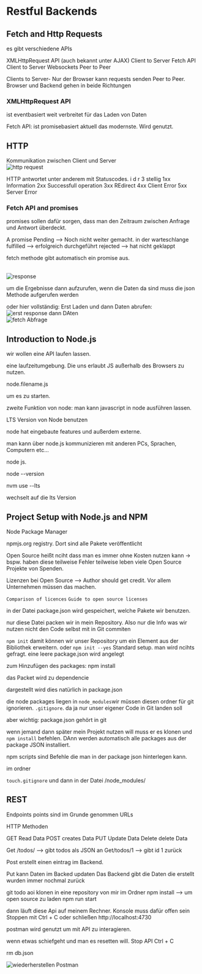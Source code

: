 # Restful Backends
## Fetch and Http Requests

es gibt verschiedene APIs

XMLHttpRequest API (auch bekannt unter AJAX)        Client to Server
Fetch API               Client to Server
Websockets              Peer to Peer

Clients to Server- Nur der Browser kann requests senden
Peer to Peer. Browser und Backend gehen in beide Richtungen



### XMLHttpRequest API
ist eventbasiert
weit verbreitet für das Laden von Daten


Fetch API:
ist promisebasiert
aktuell das modernste. Wird genutzt.


## HTTP
Kommunikation zwischen Client und Server <br>
![http request](https://user-images.githubusercontent.com/104325830/173789685-e8079627-8da4-4879-9b28-907500256d13.JPG) <br>

HTTP antwortet unter anderem mit Statuscodes. i d r 3 stellig
1xx Information
2xx Successfull operation
3xx REdirect
4xx Client Error
5xx Server Error


### Fetch API and promises
promises sollen dafür sorgen, dass man den Zeitraum zwischen Anfrage und Antwort überdeckt.

A promise
Pending --> Noch nicht weiter gemacht. in der warteschlange
fulfilled --> erfolgreich durchgeführt
rejected --> hat nicht geklappt


fetch methode gibt automatisch ein promise aus.

<br>![response](https://user-images.githubusercontent.com/104325830/173799377-ffd3cbc6-5701-495a-9f44-e54332081e39.JPG) <br>

um die Ergebnisse dann aufzurufen, wenn die Daten da sind muss die json Methode aufgerufen werden

oder hier vollständig: Erst Laden und dann Daten abrufen:
<br>![erst response dann DAten](https://user-images.githubusercontent.com/104325830/173800018-5791465e-2e54-445d-8589-ebc5942c9661.JPG)
<br>
![fetch Abfrage](https://user-images.githubusercontent.com/104325830/173803016-5c9433d5-88fc-4dbf-bae8-d7c32b56f907.JPG)
<br>

## Introduction to Node.js

wir wollen eine API laufen lassen.

eine laufzeitumgebung. Die uns erlaubt JS außerhalb des Browsers zu nutzen.

node.filename.js

um es zu starten.

zweite Funktion von node:
man kann javascript in node ausführen lassen.


LTS Version von Node benutzen

node hat eingebaute features und außerdem externe.

man kann über node.js kommunizieren mit anderen PCs, Sprachen, Computern etc...






node js.

node --version

nvm use --lts

wechselt auf die lts Version




## Project Setup with Node.js and NPM

Node Package Manager

npmjs.org registry. Dort sind alle Pakete veröffentlicht

Open Source heißt nciht dass man es immer ohne Kosten nutzen kann -> bspw. haben diese teilweise Fehler
teilweise leben viele Open Source Projekte von Spenden.

Lizenzen bei Open Source --> Author should get credit. Vor allem Unternehmen müssen das machen.

`Comparison of licences`
`Guide to open source licenses`


in der Datei package.json wird gespeichert, welche Pakete wir benutzen.

nur diese Datei packen wir in mein Repository. Also nur die Info was wir nutzen nicht den Code selbst mit in Git commiten


`npm init` damit können wir unser Repository um ein Element aus der Bibliothek erweitern.
oder 
`npm init --yes` Standard setup. man wird ncihts gefragt. eine leere package.json wird angelegt


zum Hinzufügen des packages:
npm install <packageName>
  
  das Packet wird zu dependencie
 

dargestellt wird dies natürlich in package.json
  
die node packages liegen in `node_modules`wir müssen diesen ordner für git ignorieren. `.gitignore`. da ja nur unser eigener Code in Git landen soll
  
  aber wichtig: package.json gehört in git
  

wenn jemand dann später mein Projekt nutzen will muss er es klonen und `npm install` befehlen. DAnn werden automatisch alle packages aus der package JSON installiert.
  
  
  npm scripts sind Befehle die man in der package json hinterlegen kann.
  
  
  im ordner
  
  `touch.gitignore`
   und dann in der Datei
  /node_modules/
  
  

  
## REST
  
  Endpoints points sind im Grunde genommen URLs
  
  HTTP Methoden
  
  GET Read Data
  POST creates Data
  PUT Update Data
  Delete delete Data


Get /todos/  --> gibt todos als JSON an
Get/todos/1 --> gibt id 1 zurück


Post erstellt einen eintrag im Backend.

  Put kann Daten im Backed updaten 
    Das Backend gibt die Daten die erstellt wurden immer nochmal zurück


git todo aoi klonen in eine repository von mir
im Ordner npm install --> um open source zu laden
  npm run start
  
  dann läuft diese Api auf meinem Rechner. Konsole muss dafür offen sein
  Stoppen mit Ctrl + C oder schließen
  http://localhost:4730
  
  postman wird genutzt um mit API zu interagieren.
  
  wenn etwas schiefgeht und man es resetten will.
  Stop API Ctrl + C
  
  rm db.json
  <br> 
  
  ![wiederherstellen Postman](https://user-images.githubusercontent.com/104325830/174758450-ecfa29e4-b7ab-4933-8e29-0e3a94a04ecc.JPG)
<br>
  
  
  
  
  
  
  
  
  
  
